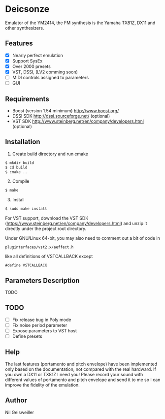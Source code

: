 # Deicsonze

Emulator of the YM2414, the FM synthesis is the Yamaha TX81Z, DX11 and
other synthesizers.

## Features

- [X] Nearly perfect emulation
- [X] Support SysEx
- [X] Over 2000 presets
- [X] VST, DSSI, (LV2 comming soon)
- [ ] MIDI controls assigned to parameters
- [ ] GUI

## Requirements

- Boost (version 1.54 minimum) http://www.boost.org/
- DSSI SDK http://dssi.sourceforge.net/ (optional)
- VST SDK http://www.steinberg.net/en/company/developers.html (optional)

## Installation

1. Create build directory and run cmake
```bash
$ mkdir build
$ cd build
$ cmake ..
```
2. Compile
```bash
$ make
```
3. Install
```bash
$ sudo make install
```

For VST support, download the VST SDK
(https://www.steinberg.net/en/company/developers.html) and unzip it
directly under the project root directory.

Under GNU/Linux 64-bit, you may also need to comment out a bit of code
in

```
pluginterfaces/vst2.x/aeffect.h
```

like all definitions of VSTCALLBACK except
```
#define VSTCALLBACK
```

## Parameters Description

TODO

## TODO

- [ ] Fix release bug in Poly mode
- [ ] Fix noise period parameter
- [ ] Expose parameters to VST host
- [ ] Define presets

## Help

The last features (portamento and pitch envelope) have been
implemented only based on the documentation, not compared with the
real hardward. If you own a DX11 or TX81Z I need you! Please record
your sound with different values of portamento and pitch envelope and
send it to me so I can improve the fidelity of the emulation.

## Author

Nil Geisweiller
